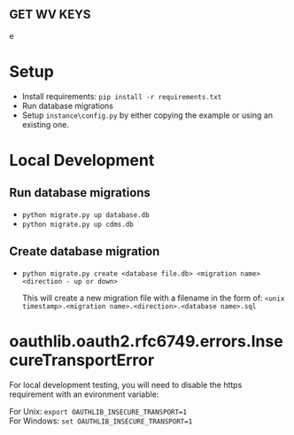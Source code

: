## GET WV KEYS

e

# Setup

- Install requirements: `pip install -r requirements.txt`
- Run database migrations
- Setup `instance\config.py` by either copying the example or using an existing one.

# Local Development

## Run database migrations

- `python migrate.py up database.db`
- `python migrate.py up cdms.db`

## Create database migration

- `python migrate.py create <database file.db> <migration name> <direction - up or down>`

  This will create a new migration file with a filename in the form of: `<unix timestamp>.<migration name>.<direction>.<database name>.sql`

# oauthlib.oauth2.rfc6749.errors.InsecureTransportError

For local development testing, you will need to disable the https requirement with an evironment variable:

For Unix: `export OAUTHLIB_INSECURE_TRANSPORT=1`<br>
For Windows: `set OAUTHLIB_INSECURE_TRANSPORT=1`
